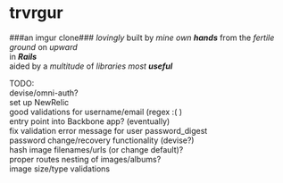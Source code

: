 trvrgur
=======
###an imgur clone###
_lovingly_ built by _mine own **hands**_ from the _fertile ground_ on _upward_  
in _**Rails**_  
aided by a _multitude_ of _libraries most **useful**_  

TODO:  
  devise/omni-auth?  
  set up NewRelic  
  good validations for username/email (regex :( )  
  entry point into Backbone app? (eventually)  
  fix validation error message for user password_digest  
  password change/recovery functionality (devise?)  
  hash image filenames/urls (or change default)?  
  proper routes nesting of images/albums?  
  image size/type validations  